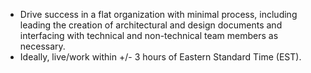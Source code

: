 - Drive success in a flat organization with minimal process, including leading the creation of architectural and design
  documents and interfacing with technical and non-technical team members as necessary.
- Ideally, live/work within +/- 3 hours of Eastern Standard Time (EST).